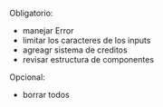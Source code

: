Obligatorio:
- manejar Error
- limitar los caracteres de los inputs
- agreagr sistema de creditos
- revisar estructura de componentes


Opcional:
- borrar todos

